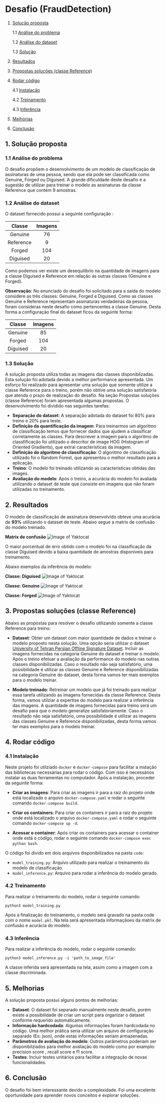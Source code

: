 # Desafio (FraudDetection)

1. [Solução proposta](#solucao_proposta)

   1.1 [Análise do problema](#analise)

   1.2 [Análise do dataset](#dataset)

   1.3 [Solução](#solucao)

2. [Resultados](#resultados)

3. [Propostas soluções (classe Reference)](#proposta)

4. [Rodar código](#codigo)

   4.1 [Instalação](#instalacao)

   4.2 [Treinamento](#treinamento)

   4.3 [Inferência](#inferencia)

5. [Melhorias](#melhorias)

6. [Conclusão](#conclusao)


<a name=solucao_proposta />

## 1. Solução proposta


<a name=analise />

### 1.1 Análise do problema

O desafio propõem o desenvolvimento de um modelo de classificação de assinaturas de uma pessoa, sendo que ela pode ser classificada como Genuine, Forged ou Diguised. A grande dificuldade deste desafio é a sugestão de utilizar para treinar o modelo as assinaturas da classe Reference que contém 9 amostras.


<a name=dataset />

### 1.2 Análise do dataset

O dataset fornecido possui a seguinte configuração :

| Classe        | Imagens |
| :---:         |  :---:  |
| Genuine       | 76      |
| Reference     | 9       |
| Forged        | 104     |
| Diguised      | 20      |

Como podemos ver existe um desequilíbrio na quantidade de imagens para a classe Diguised e Reference em relação as outras classes (Genuine e Forged). 

**Observação**: No enunciado do desafio foi solicitado para a saída do modelo considere as três classes: Genuine, Forged e Diguised. Como as classes Genuine e Reference representam assinaturas verdadeiras da pessoa, foram consideras neste desafio como pertencentes a classe Genuine. Desta forma a configuração final do dataset ficou da seguinte forma:

| Classe        | Imagens |
| :---:         |  :---:  |
| Genuine       | 85      |
| Forged        | 104     |
| Diguised      | 20      |

<a name=solucao />

### 1.3 Solução

A solução proposta utiliza todas as imagens das classes disponiblizadas. Esta solução foi adotada devido a melhor performance apresentada. Um esforço foi realizado para apresentar uma solução que somente utilize a classe Reference para o treino, porém não obtive uma solução satisfatória que atenda o prazo de realização do desafio. Na seção Propostas soluções (classe Reference) foram apresentada algumas propostas.  O desenvolvimento foi dividido nas seguintes tarefas:

- **Separação do dataset**: A separação adotada do dataset foi 80% para treino e 20% para teste.
- **Definição da quantificação da imagem**: Para treinarmos um algoritmo de classificação temos que fornecer dados que ajudem a classificar corretamente as classes. Para descrever a imagem para o algoritmo de classfificação foi utilizado o descritor de image HOG (Histogram of Oriented Gradients), que extrai características da imagem.  
- **Definição do algoritmo de classificação**: O algoritmo de classificação utilizado foi o Random Forest, que apresentou o melhor resultado para a aplicação.
- **Treino**: O modelo foi treinado utilizando as características obtidas das images.
- **Avaliação do modelo**: Após o treino, a acurácia do modelo foi avaliada utilizando o dataset de teste que consiste em imagens que não foram utilizadas no treinamento.

<a name=resultados />

## 2. Resultados

O modelo de classificação de assinatura desenvolvido obteve uma acurácia de **93%** utilizando o dataset de teste. Abaixo segue a matrix de confusão do modelo treinado. 

**Matrix de confusão**
![Image of Yaktocat](./images/confusion_matrix.png)

O maior porcentual de erro obtido com o modelo foi na classificação da classe Diguised devido a baixa quantidade de amostras disponíveis para treinamento.

Abaixo exemplos da inferência do modelo:

**Classe: Diguised**
![Image of Yaktocat](./images/diguised.png)

**Classe: Genuine**
![Image of Yaktocat](./images/genuine.png)

**Classe: Forged**
![Image of Yaktocat](./images/forged.png)

<a name=proposta />

## 3. Propostas soluções (classe Reference)

Abaixo as propostas para resolver o desafio utilizando somente a classe Reference para treino:

- **Dataset**: Obter um dataset com maior quantidade de dados e treinar o modelo proposto nesta solução. Uma opção seria utilizar o dataset [University of Tehran Persian Offline Signature Dataset](http://mlcm.ut.ac.ir/Datasets.html). Incluir as imagens fornecidas na categoria Genuine do dataset e treinar o modelo. Após o treino efetuar a avaliação da performance do modelo nas outras classes disponibilizadas. Caso o resultado não seja satisfatório, uma possibilidade é utilizar as classes Genuine e Reference disponibilizadas na categoria Genuine do dataset, desta forma vamos ter mais exemplos para o modelo treinar.

- **Modelo treinado**: Retreinar um modelo que já foi treinado para realizar essa tarefa utilizando as imagens fornecidas da classe Reference. Desta forma, vamos utilziar a expertise do modelo para realizar a inferência das imagens. A quantidade de imagens fornecidas para treino será um desafio para que o modelo generalize satisfatoriamente. Caso o resultado não seja satisfatório, uma possibilidade é utilizar as imagens das classes Genuine e Reference disponibilizadas, desta forma vamos ter mais exemplos para o modelo treinar.

<a name=codigo />

## 4. Rodar código

<a name=instalacao />

### 4.1 Instalação

Neste projeto foi utilziado `docker` e `docker-compose` para facilitar a instação das bibliotecas necessárias para rodar o código. Com isso é necessários instalar as duas ferramentas no computador. Após a instalação, proceder da seguinte forma:

- **Criar as imagens**: Para criar as imagens ir para a raiz do projeto onde está localizado o arquivo `docker-compose.yaml` e rodar o seguinte comando `docker-compose build`.

- **Criar os containers**: Para criar os containers ir para a raiz do projeto onde está localizado o arquivo `docker-compose.yaml` e rodar o seguinte comando `docker-compose up -d`.

- **Acessar o container**: Após criar os containers para acessar o container onde está o código, rodar o seguinte comando `docker-compose exec python bash`.

O código foi divido em dois arquivos disponibilizados na pasta `code`:

- `model_training.py`: Arquivo utilizado para realizar o treinamento do modelo de classificação.
- `model_inference.py`: Arquivo para rodar a inferência do modelo gerado.

<a name=treinamento />

### 4.2 Treinamento

Para realizar o treinamento do modelo, rodar o seguinte comando:

`python3 model_training.py`

Após a finalização do treinamento, o modelo será gravado na pasta code com o nome `model.pkl`. Na tela será apresentada informaçãoes da matrix de confusão e acurácia do modelo.

<a name=inferencia />

### 4.3 Inferência

Para realizar a inferência do modelo, rodar o seguinte comando:

`python3 model_inference.py -i 'path_to_image_file'`

A classe inferida será apresentada na tela, assim como a imagem com a classe discriminada.

<a name=melhorias />

## 5. Melhorias

A solução proposta possui alguns pontos de melhorias:

- **Dataset**: O dataset foi separado manualmente neste desafio, porém existe a possibilidade de criar um script para organizar o dataset conforme requerido automaticamente. 
- **Informação hardcodada**: Algumas informações foram hardcodada no código. Uma melhor prática seria utilizar um arquivo de configuração separado (Ex: json), onde estas informações seriam armazenadas.
- **Parâmetros de avaliação do modelo**: Outros parâmetros poderiam ser disponibilziados para melhor avaliação do modelo como por examplo: precision score , recall score e f1 score.
- **Testes**: Incluir testes unitários para facilitar a integração de novas funcionalidades.

<a name=conclusao />

## 6. Conclusão

O desafio foi bem interessante devido a complexidade. Foi uma excelente oportunidade para aprender novos conceitos e explorar soluções.